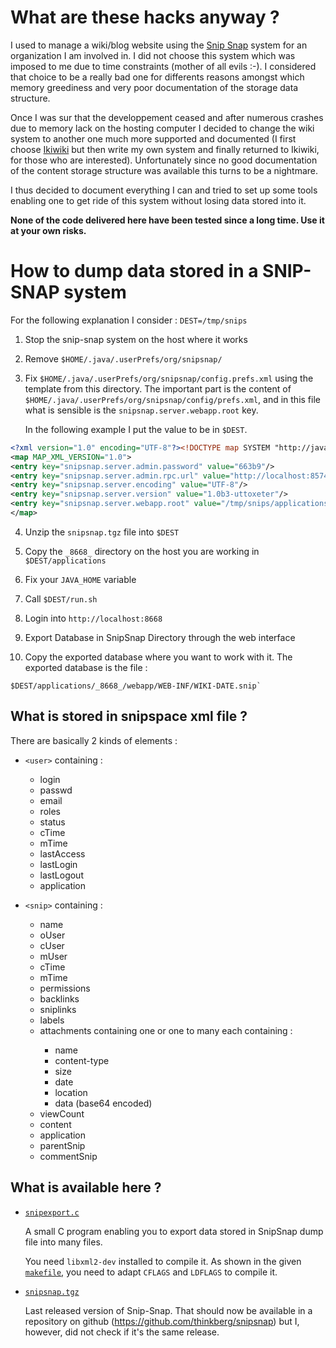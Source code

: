 What are these hacks anyway ?
=============================

I used to manage a wiki/blog website using the [Snip Snap][1] system
for an organization I am involved in. I did not choose this system
which was imposed to me due to time constraints (mother of all evils
:-). I considered that choice to be a really bad one for differents
reasons amongst which memory greediness and very poor documentation of
the storage data structure.

Once I was sur that the developpement ceased and after numerous
crashes due to memory lack on the hosting computer I decided to change
the wiki system to another one much more supported and documented (I
first choose [Ikiwiki][2] but then write my own system and finally
returned to Ikiwiki, for those who are interested). Unfortunately
since no good documentation of the content storage structure was
available this turns to be a nightmare.

I thus decided to document everything I can and tried to set up some
tools enabling one to get ride of this system without losing data
stored into it.

**None of the code delivered here have been tested since a long
time. Use it at your own risks.**

[1]: http://snipsnap.org/
[2]: http://ikiwiki.info


How to dump data stored in a SNIP-SNAP system
=============================================

For the following explanation I consider : `DEST=/tmp/snips`

1. Stop the snip-snap system on the host where it works

2. Remove `$HOME/.java/.userPrefs/org/snipsnap/`

3. Fix `$HOME/.java/.userPrefs/org/snipsnap/config.prefs.xml` using the
   template from this directory. The important part is the content of
   `$HOME/.java/.userPrefs/org/snipsnap/config/prefs.xml`, and in this file
   what is sensible is the `snipsnap.server.webapp.root` key.
   
   In the following example I put the value to be in `$DEST`.

```xml
<?xml version="1.0" encoding="UTF-8"?><!DOCTYPE map SYSTEM "http://java.sun.com/dtd/preferences.dtd">
<map MAP_XML_VERSION="1.0">
<entry key="snipsnap.server.admin.password" value="663b9"/>
<entry key="snipsnap.server.admin.rpc.url" value="http://localhost:8574"/>
<entry key="snipsnap.server.encoding" value="UTF-8"/>
<entry key="snipsnap.server.version" value="1.0b3-uttoxeter"/>
<entry key="snipsnap.server.webapp.root" value="/tmp/snips/applications"/>
</map>
```

4. Unzip the `snipsnap.tgz` file into `$DEST`

5. Copy the `_8668_` directory on the host you are working in `$DEST/applications`

6. Fix your `JAVA_HOME` variable

7. Call `$DEST/run.sh`

8. Login into `http://localhost:8668`

9. Export Database in SnipSnap Directory through the web interface

10. Copy the exported database where you want to work with it. The
    exported database is the file :
    
```
$DEST/applications/_8668_/webapp/WEB-INF/WIKI-DATE.snip`
```

What is stored in snipspace xml file ?
--------------------------------------

There are basically 2 kinds of elements :

* `<user>` containing :
  + login
  + passwd
  + email
  + roles
  + status
  + cTime
  + mTime
  + lastAccess
  + lastLogin
  + lastLogout
  + application

* `<snip>` containing :
  + name
  + oUser
  + cUser
  + mUser
  + cTime
  + mTime
  + permissions
  + backlinks
  + sniplinks
  + labels
  + attachments containing one <attachments/> or one to many
    <attachment> each containing :
    - name
    - content-type
    - size
    - date
    - location
    - data (base64 encoded)
  + viewCount
  + content
  + application
  + parentSnip
  + commentSnip

What is available here ?
------------------------

* [`snipexport.c`](snipexport.c)

  A small C program enabling you to export data stored in SnipSnap
  dump file into many files.

  You need `libxml2-dev` installed to compile it. As shown in the
  given [`makefile`](makefile), you need to adapt `CFLAGS` and
  `LDFLAGS` to compile it.

* [`snipsnap.tgz`](snipsnap.tgz)

  Last released version of Snip-Snap. That should now be available in a
  repository on github (https://github.com/thinkberg/snipsnap) but I, however,
  did not check if it's the same release.
